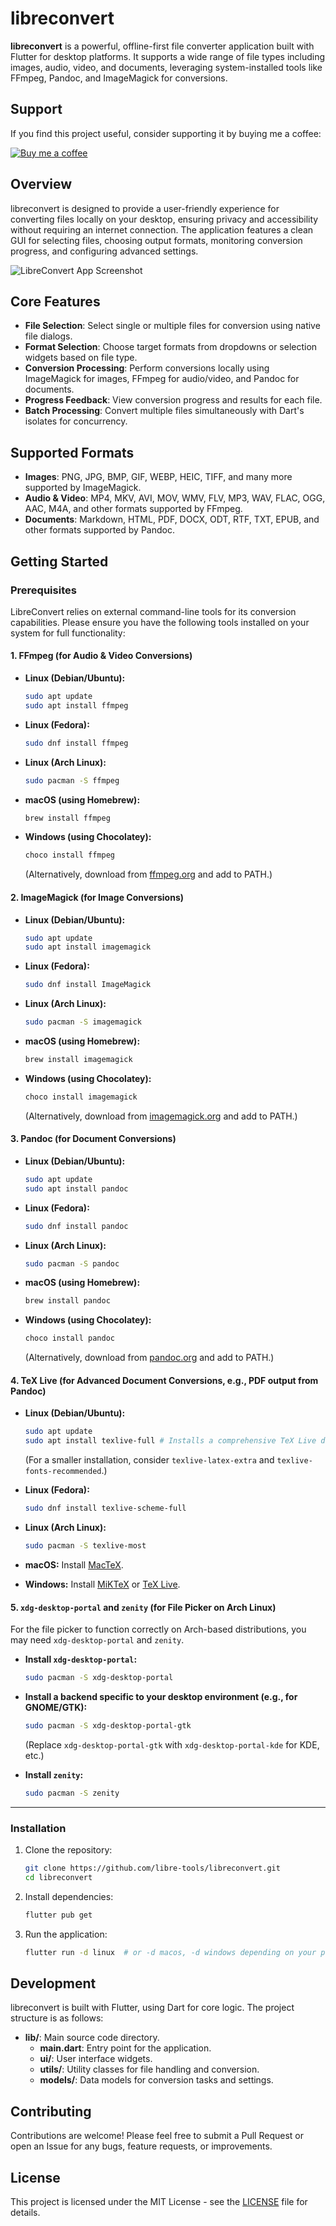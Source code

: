 # libreconvert

**libreconvert** is a powerful, offline-first file converter application built with Flutter for desktop platforms. It supports a wide range of file types including images, audio, video, and documents, leveraging system-installed tools like FFmpeg, Pandoc, and ImageMagick for conversions.

## Support

If you find this project useful, consider supporting it by buying me a coffee:

[![Buy me a coffee](https://img.buymeacoffee.com/button-api/?text=Buy%20me%20a%20coffee&emoji=&slug=libretools&button_colour=FFDD00&font_colour=000000&font_family=Cookie&outline_colour=000000&coffee_colour=ffffff)](https://www.buymeacoffee.com/libretools)

## Overview

libreconvert is designed to provide a user-friendly experience for converting files locally on your desktop, ensuring privacy and accessibility without requiring an internet connection. The application features a clean GUI for selecting files, choosing output formats, monitoring conversion progress, and configuring advanced settings.

![LibreConvert App Screenshot](assets/app.png)

## Core Features

- **File Selection**: Select single or multiple files for conversion using native file dialogs.
- **Format Selection**: Choose target formats from dropdowns or selection widgets based on file type.
- **Conversion Processing**: Perform conversions locally using ImageMagick for images, FFmpeg for audio/video, and Pandoc for documents.
- **Progress Feedback**: View conversion progress and results for each file.
- **Batch Processing**: Convert multiple files simultaneously with Dart's isolates for concurrency.

## Supported Formats

- **Images**: PNG, JPG, BMP, GIF, WEBP, HEIC, TIFF, and many more supported by ImageMagick.
- **Audio & Video**: MP4, MKV, AVI, MOV, WMV, FLV, MP3, WAV, FLAC, OGG, AAC, M4A, and other formats supported by FFmpeg.
- **Documents**: Markdown, HTML, PDF, DOCX, ODT, RTF, TXT, EPUB, and other formats supported by Pandoc.

## Getting Started

### Prerequisites

LibreConvert relies on external command-line tools for its conversion capabilities. Please ensure you have the following tools installed on your system for full functionality:

#### 1. FFmpeg (for Audio & Video Conversions)

- **Linux (Debian/Ubuntu):**

    ```bash
    sudo apt update
    sudo apt install ffmpeg
    ```

- **Linux (Fedora):**

    ```bash
    sudo dnf install ffmpeg
    ```

- **Linux (Arch Linux):**

    ```bash
    sudo pacman -S ffmpeg
    ```

- **macOS (using Homebrew):**

    ```bash
    brew install ffmpeg
    ```

- **Windows (using Chocolatey):**

    ```bash
    choco install ffmpeg
    ```

    (Alternatively, download from [ffmpeg.org](https://ffmpeg.org/download.html) and add to PATH.)

#### 2. ImageMagick (for Image Conversions)

- **Linux (Debian/Ubuntu):**

    ```bash
    sudo apt update
    sudo apt install imagemagick
    ```

- **Linux (Fedora):**

    ```bash
    sudo dnf install ImageMagick
    ```

- **Linux (Arch Linux):**

    ```bash
    sudo pacman -S imagemagick
    ```

- **macOS (using Homebrew):**

    ```bash
    brew install imagemagick
    ```

- **Windows (using Chocolatey):**

    ```bash
    choco install imagemagick
    ```

    (Alternatively, download from [imagemagick.org](https://imagemagick.org/script/download.php) and add to PATH.)

#### 3. Pandoc (for Document Conversions)

- **Linux (Debian/Ubuntu):**

    ```bash
    sudo apt update
    sudo apt install pandoc
    ```

- **Linux (Fedora):**

    ```bash
    sudo dnf install pandoc
    ```

- **Linux (Arch Linux):**

    ```bash
    sudo pacman -S pandoc
    ```

- **macOS (using Homebrew):**

    ```bash
    brew install pandoc
    ```

- **Windows (using Chocolatey):**

    ```bash
    choco install pandoc
    ```

    (Alternatively, download from [pandoc.org](https://pandoc.org/installing.html) and add to PATH.)

#### 4. TeX Live (for Advanced Document Conversions, e.g., PDF output from Pandoc)

- **Linux (Debian/Ubuntu):**

    ```bash
    sudo apt update
    sudo apt install texlive-full # Installs a comprehensive TeX Live distribution
    ```

    (For a smaller installation, consider `texlive-latex-extra` and `texlive-fonts-recommended`.)
- **Linux (Fedora):**

    ```bash
    sudo dnf install texlive-scheme-full
    ```

- **Linux (Arch Linux):**

    ```bash
    sudo pacman -S texlive-most
    ```

- **macOS:** Install [MacTeX](https://www.tug.org/mactex/).

- **Windows:** Install [MiKTeX](https://miktex.org/download) or [TeX Live](https://www.tug.org/texlive/acquire-iso.html).

#### 5. `xdg-desktop-portal` and `zenity` (for File Picker on Arch Linux)

For the file picker to function correctly on Arch-based distributions, you may need `xdg-desktop-portal` and `zenity`.

- **Install `xdg-desktop-portal`:**

    ```bash
    sudo pacman -S xdg-desktop-portal
    ```

- **Install a backend specific to your desktop environment (e.g., for GNOME/GTK):**

    ```bash
    sudo pacman -S xdg-desktop-portal-gtk
    ```

    (Replace `xdg-desktop-portal-gtk` with `xdg-desktop-portal-kde` for KDE, etc.)

- **Install `zenity`:**

    ```bash
    sudo pacman -S zenity
    ```

---

### Installation

1. Clone the repository:

   ```bash
   git clone https://github.com/libre-tools/libreconvert.git
   cd libreconvert
   ```

2. Install dependencies:

   ```bash
   flutter pub get
   ```

3. Run the application:

   ```bash
   flutter run -d linux  # or -d macos, -d windows depending on your platform
   ```

## Development

libreconvert is built with Flutter, using Dart for core logic. The project structure is as follows:

- **lib/**: Main source code directory.
  - **main.dart**: Entry point for the application.
  - **ui/**: User interface widgets.
  - **utils/**: Utility classes for file handling and conversion.
  - **models/**: Data models for conversion tasks and settings.

## Contributing

Contributions are welcome! Please feel free to submit a Pull Request or open an Issue for any bugs, feature requests, or improvements.

## License

This project is licensed under the MIT License - see the [LICENSE](LICENSE) file for details.
